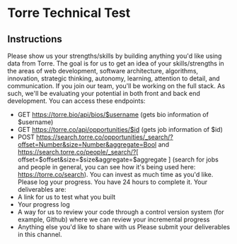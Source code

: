 # Torre Technical Test

## Instructions

Please show us your strengths/skills by building anything you'd like using data from Torre.
The goal is for us to get an idea of your skills/strengths in the areas of web development, software architecture, algorithms, innovation, strategic thinking, autonomy, learning, attention to detail, and communication. If you join our team, you'll be working on the full stack. As such, we'll be evaluating your potential in both front and back end development.
You can access these endpoints:
- GET https://torre.bio/api/bios/$username (gets bio information of $username)
- GET https://torre.co/api/opportunities/$id (gets job information of $id)
- POST https://search.torre.co/opportunities/_search/?offset=Number&size=Number&aggregate=Bool and https://search.torre.co/people/_search/?[ offset=$offset&size=$size&aggregate=$aggregate ] (search for jobs and people in general, you can see how it's being used here: https://torre.co/search).
You can invest as much time as you'd like. Please log your progress. You have 24 hours to complete it.
Your deliverables are:
- A link for us to test what you built
- Your progress log
- A way for us to review your code through a control version system (for example, Github) where we can review your incremental progress
- Anything else you'd like to share with us
Please submit your deliverables in this channel.
